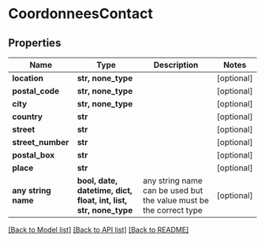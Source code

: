 # CoordonneesContact


## Properties
Name | Type | Description | Notes
------------ | ------------- | ------------- | -------------
**location** | **str, none_type** |  | [optional] 
**postal_code** | **str, none_type** |  | [optional] 
**city** | **str, none_type** |  | [optional] 
**country** | **str** |  | [optional] 
**street** | **str** |  | [optional] 
**street_number** | **str** |  | [optional] 
**postal_box** | **str** |  | [optional] 
**place** | **str** |  | [optional] 
**any string name** | **bool, date, datetime, dict, float, int, list, str, none_type** | any string name can be used but the value must be the correct type | [optional]

[[Back to Model list]](../README.md#documentation-for-models) [[Back to API list]](../README.md#documentation-for-api-endpoints) [[Back to README]](../README.md)


